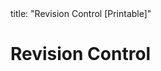 <frontmatter>
title: "Revision Control [Printable]"
</frontmatter>

<link rel="stylesheet" href="{{baseUrl}}/css/textbook.css">
<link rel="stylesheet" href="{{baseUrl}}/css/print.css">

<div class="website-content">

<div id="main">

# Revision Control

<include src="what/unit-inParent-asFlat-print.md" boilerplate />
<include src="repositories/unit-inParent-asFlat-print.md" boilerplate />
<include src="savingHistory/unit-inParent-asFlat-print.md" boilerplate />
<include src="usingHistory/unit-inParent-asFlat-print.md" boilerplate />
<include src="remoteRepositories/unit-inParent-asFlat-print.md" boilerplate />
<include src="branching/unit-inParent-asFlat-print.md" boilerplate />
<include src="drcsVsCrcs/unit-inParent-asFlat-print.md" boilerplate />
<include src="forkingWorkflow/unit-inParent-asFlat-print.md" boilerplate />
<include src="featureBranchFlow/unit-inParent-asFlat-print.md" boilerplate />
<include src="centralizedFlow/unit-inParent-asFlat-print.md" boilerplate />

</div>

</div>
